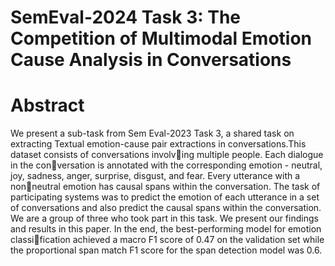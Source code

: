 # SemEval-2024 Task 3: The Competition of Multimodal Emotion Cause Analysis in Conversations

# Abstract
We present a sub-task from Sem Eval-2023 Task 3, a shared task on extracting Textual emotion-cause pair extractions in conversations.This dataset consists of conversations involving multiple people. Each dialogue in the conversation is annotated with the corresponding emotion - neutral, joy, sadness, anger, surprise,
disgust, and fear. Every utterance with a nonneutral emotion has causal spans within the
conversation. The task of participating systems
was to predict the emotion of each utterance in a
set of conversations and also predict the causal
spans within the conversation. We are a group
of three who took part in this task. We present
our findings and results in this paper. In the end,
the best-performing model for emotion classification achieved a macro F1 score of 0.47 on
the validation set while the proportional span
match F1 score for the span detection model
was 0.6.
